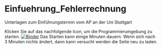 # Einfuehrung_Fehlerrechnung
Unterlagen zum Einführungstermin vom AP an der Uni Stuttgart

Klicken Sie auf das nachfolgende Icon, um die Programmierumgebung zu starten. [![Binder](https://mybinder.org/badge_logo.svg)](https://mybinder.org/v2/gh/Koppeprojects/Einfuehrung_Fehlerrechnung/blob/main/README.md/HEAD) Das Starten kann einige Minuten dauern. Wenn sich nach 3 Minuten nichts ändert, dann kann versucht werden die Seite neu zu laden. 

